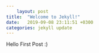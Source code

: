 ```yaml
---
    layout: post
title:  "Welcome to Jekyll!"
date:   2019-09-08 23:11:51 +0300
categories: jekyll update
---
```


Hello First Post :)